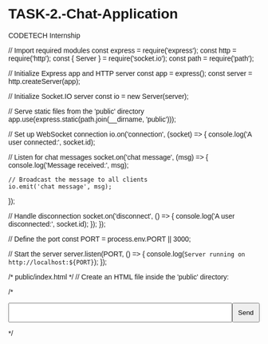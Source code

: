 # TASK-2.-Chat-Application
CODETECH Internship 

// Import required modules
const express = require('express');
const http = require('http');
const { Server } = require('socket.io');
const path = require('path');

// Initialize Express app and HTTP server
const app = express();
const server = http.createServer(app);

// Initialize Socket.IO server
const io = new Server(server);

// Serve static files from the 'public' directory
app.use(express.static(path.join(__dirname, 'public')));

// Set up WebSocket connection
io.on('connection', (socket) => {
  console.log('A user connected:', socket.id);

  // Listen for chat messages
  socket.on('chat message', (msg) => {
    console.log('Message received:', msg);

    // Broadcast the message to all clients
    io.emit('chat message', msg);
  });

  // Handle disconnection
  socket.on('disconnect', () => {
    console.log('A user disconnected:', socket.id);
  });
});

// Define the port
const PORT = process.env.PORT || 3000;

// Start the server
server.listen(PORT, () => {
  console.log(`Server running on http://localhost:${PORT}`);
});

/* public/index.html */
// Create an HTML file inside the 'public' directory:

/*
<!DOCTYPE html>
<html lang="en">
<head>
  <meta charset="UTF-8">
  <meta name="viewport" content="width=device-width, initial-scale=1.0">
  <title>Real-Time Chat</title>
  <style>
    body { font-family: Arial, sans-serif; }
    #messages { list-style-type: none; padding: 0; }
    #messages li { padding: 8px; margin-bottom: 10px; background: #f4f4f4; border-radius: 5px; }
    #form { display: flex; }
    #input { flex: 1; padding: 10px; }
    #send { padding: 10px; }
  </style>
</head>
<body>
  <ul id="messages"></ul>
  <form id="form" action="">
    <input id="input" autocomplete="off" /><button id="send">Send</button>
  </form>
  <script src="/socket.io/socket.io.js"></script>
  <script>
    const socket = io();
    const form = document.getElementById('form');
    const input = document.getElementById('input');
    const messages = document.getElementById('messages');

    // Send message to server
    form.addEventListener('submit', (e) => {
      e.preventDefault();
      if (input.value) {
        socket.emit('chat message', input.value);
        input.value = '';
      }
    });

    // Receive message from server
    socket.on('chat message', (msg) => {
      const item = document.createElement('li');
      item.textContent = msg;
      messages.appendChild(item);
      window.scrollTo(0, document.body.scrollHeight);
    });
  </script>
</body>
</html>
*/

